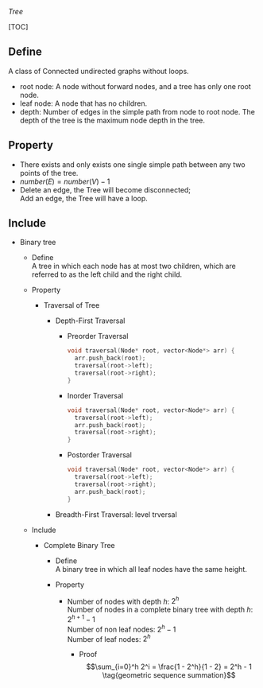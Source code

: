 $Tree$

[TOC]

## Define  
A class of Connected undirected graphs without loops.

- root node: A node without forward nodes, and a tree has only one root node.
- leaf node: A node that has no children.
- depth: Number of edges in the simple path from node to root node. The depth of the tree is the maximum node depth in the tree.

## Property

- There exists and only exists one single simple path between any two points of the tree.
- $number(E) = number(V) - 1$
- Delete an edge, the Tree will become disconnected;  
  Add an edge, the Tree will have a loop.

## Include

* Binary tree
  - Define  
    A tree in which each node has at most two children, which are referred to as the left child and the right child.

  - Property
    * Traversal of Tree
      - Depth-First Traversal
        - Preorder Traversal
          ```c
          void traversal(Node* root, vector<Node*> arr) {
            arr.push_back(root);
            traversal(root->left);
            traversal(root->right);
          }
          ```

        - Inorder Traversal
          ```c
          void traversal(Node* root, vector<Node*> arr) {
            traversal(root->left);
            arr.push_back(root);
            traversal(root->right);
          }
          ```

        - Postorder Traversal
          ```c
          void traversal(Node* root, vector<Node*> arr) {
            traversal(root->left);
            traversal(root->right);
            arr.push_back(root);
          }
          ```

      - Breadth-First Traversal: level trversal

  - Include
    * Complete Binary Tree
      - Define  
        A binary tree in which all leaf nodes have the same height.

      - Property
        - Number of nodes with depth $h$: $2^h$  
          Number of nodes in a complete binary tree with depth $h$: $2^{h+1} - 1$  
          Number of non leaf nodes: $2^h - 1$  
          Number of leaf nodes: $2^h$  

          - Proof
            $$\sum_{i=0}^h 2^i = \frac{1 - 2^h}{1 - 2} = 2^h - 1  \tag{geometric sequence summation}$$


